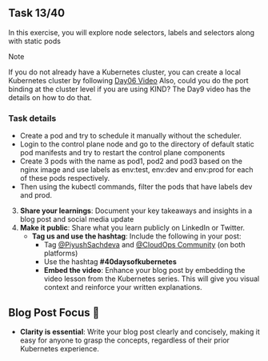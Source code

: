 ## Task 13/40

In this exercise, you will explore node selectors, labels and selectors along with static pods

> [!NOTE]
> If you do not already have a Kubernetes cluster, you can create a local Kubernetes cluster by following [Day06 Video](https://youtu.be/RORhczcOrWs)
Also, could you do the port binding at the cluster level if you are using KIND? The Day9 video has the details on how to do that.

### Task details
- Create a pod and try to schedule it manually without the scheduler.
- Login to the control plane node and go to the directory of default static pod manifests and try to restart the control plane components
- Create 3 pods with the name as pod1, pod2 and pod3 based on the nginx image and use labels as env:test, env:dev and env:prod for each of these pods respectively.
- Then using the kubectl commands, filter the pods that have labels dev and prod.

3. **Share your learnings**: Document your key takeaways and insights in a blog post and social media update
4. **Make it public**: Share what you learn publicly on LinkedIn or Twitter.
   - **Tag us and use the hashtag**: Include the following in your post:
     - Tag [@PiyushSachdeva](https://www.linkedin.com/in/piyush-sachdeva) and [@CloudOps Community](https://www.linkedin.com/company/thecloudopscomm) (on both platforms)
     - Use the hashtag **#40daysofkubernetes**
     - **Embed the video**: Enhance your blog post by embedding the video lesson from the Kubernetes series. This will give you visual context and reinforce your written explanations.

## Blog Post Focus 📝

- **Clarity is essential**: Write your blog post clearly and concisely, making it easy for anyone to grasp the concepts, regardless of their prior Kubernetes experience.
